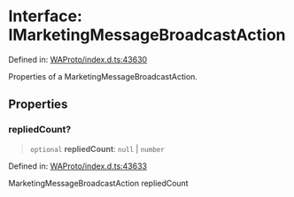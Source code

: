 # Interface: IMarketingMessageBroadcastAction

Defined in: [WAProto/index.d.ts:43630](https://github.com/WhiskeySockets/Baileys/blob/2fdabb7f387029b680a2c5e056c7022c25b0f110/WAProto/index.d.ts#L43630)

Properties of a MarketingMessageBroadcastAction.

## Properties

### repliedCount?

> `optional` **repliedCount**: `null` \| `number`

Defined in: [WAProto/index.d.ts:43633](https://github.com/WhiskeySockets/Baileys/blob/2fdabb7f387029b680a2c5e056c7022c25b0f110/WAProto/index.d.ts#L43633)

MarketingMessageBroadcastAction repliedCount
